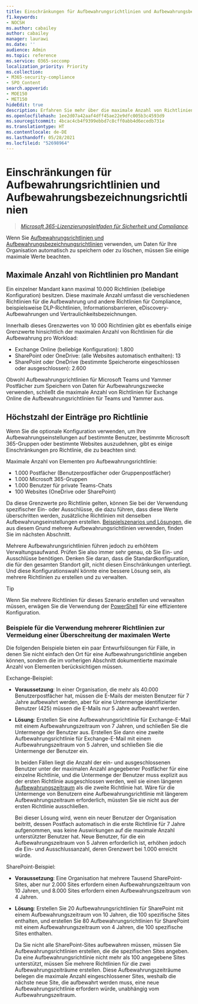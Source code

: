 ```yaml
---
title: Einschränkungen für Aufbewahrungsrichtlinien und Aufbewahrungsbezeichnungsrichtlinien
f1.keywords:
- NOCSH
ms.author: cabailey
author: cabailey
manager: laurawi
ms.date: ''
audience: Admin
ms.topic: reference
ms.service: O365-seccomp
localization_priority: Priority
ms.collection:
- M365-security-compliance
- SPO_Content
search.appverid:
- MOE150
- MET150
hideEdit: true
description: Erfahren Sie mehr über die maximale Anzahl von Richtlinien und Elementen pro Richtlinie für Aufbewahrungsrichtlinien und Aufbewahrungsbezeichnungsrichtlinien.
ms.openlocfilehash: 1ee2d07a42aaf4dff45ae22e9dfc005b3c4593d9
ms.sourcegitcommit: 4bcac4cb4f9399ebbd7c8cff0abb4d6ecedb731e
ms.translationtype: HT
ms.contentlocale: de-DE
ms.lasthandoff: 05/28/2021
ms.locfileid: "52698964"
---
```

# <a name="limits-for-retention-policies-and-retention-label-policies"></a>Einschränkungen für Aufbewahrungsrichtlinien und Aufbewahrungsbezeichnungsrichtlinien

>*[Microsoft 365-Lizenzierungsleitfaden für Sicherheit und Compliance](/office365/servicedescriptions/microsoft-365-service-descriptions/microsoft-365-tenantlevel-services-licensing-guidance/microsoft-365-security-compliance-licensing-guidance).*

Wenn Sie [Aufbewahrungsrichtlinien und Aufbewahrungsbezeichnungsrichtlinien](retention.md#retention-policies-and-retention-labels) verwenden, um Daten für Ihre Organisation automatisch zu speichern oder zu löschen, müssen Sie einige maximale Werte beachten.

## <a name="maximum-number-of-policies-per-tenant"></a>Maximale Anzahl von Richtlinien pro Mandant

Ein einzelner Mandant kann maximal 10.000 Richtlinien (beliebige Konfiguration) besitzen. Diese maximale Anzahl umfasst die verschiedenen Richtlinien für die Aufbewahrung und andere Richtlinien für Compliance, beispielsweise DLP-Richtlinien, Informationsbarrieren, eDiscovery-Aufbewahrungen und Vertraulichkeitsbezeichnungen.

Innerhalb dieses Grenzwertes von 10 000 Richtlinien gibt es ebenfalls einige Grenzwerte hinsichtlich der maximalen Anzahl von Richtlinien für die Aufbewahrung pro Workload:

- Exchange Online (beliebige Konfiguration): 1.800
- SharePoint oder OneDrive: (alle Websites automatisch enthalten): 13
- SharePoint oder OneDrive (bestimmte Speicherorte eingeschlossen oder ausgeschlossen): 2.600

Obwohl Aufbewahrungsrichtlinien für Microsoft Teams und Yammer Postfächer zum Speichern von Daten für Aufbewahrungszwecke verwenden, schließt die maximale Anzahl von Richtlinien für Exchange Online die Aufbewahrungsrichtlinien für Teams und Yammer aus.

## <a name="maximum-number-of-items-per-policy"></a>Höchstzahl der Einträge pro Richtlinie

Wenn Sie die optionale Konfiguration verwenden, um Ihre Aufbewahrungseinstellungen auf bestimmte Benutzer, bestimmte Microsoft 365-Gruppen oder bestimmte Websites auszudehnen, gibt es einige Einschränkungen pro Richtlinie, die zu beachten sind: 

Maximale Anzahl von Elementen pro Aufbewahrungsrichtlinie:

  - 1.000 Postfächer (Benutzerpostfächer oder Gruppenpostfächer)
  - 1.000 Microsoft 365-Gruppen
  - 1.000 Benutzer für private Teams-Chats
  - 100 Websites (OneDrive oder SharePoint)

Da diese Grenzwerte pro Richtlinie gelten, können Sie bei der Verwendung spezifischer Ein- oder Ausschlüsse, die dazu führen, dass diese Werte überschritten werden, zusätzliche Richtlinien mit denselben Aufbewahrungseinstellungen erstellen. [Beispielszenarios und Lösungen](#examples-of-using-multiple-policies-to-avoid-exceeding-maximum-numbers), die aus diesem Grund mehrere Aufbewahrungsrichtlinien verwenden, finden Sie im nächsten Abschnitt.

Mehrere Aufbewahrungsrichtlinien führen jedoch zu erhöhtem Verwaltungsaufwand. Prüfen Sie also immer sehr genau, ob Sie Ein- und Ausschlüsse benötigen. Denken Sie daran, dass die Standardkonfiguration, die für den gesamten Standort gilt, nicht diesen Einschränkungen unterliegt. Und diese Konfigurationswahl könnte eine bessere Lösung sein, als mehrere Richtlinien zu erstellen und zu verwalten.

> [!TIP]
> Wenn Sie mehrere Richtlinien für dieses Szenario erstellen und verwalten müssen, erwägen Sie die Verwendung der [PowerShell](retention.md#powershell-cmdlets-for-retention-policies-and-retention-labels) für eine effizientere Konfiguration.

### <a name="examples-of-using-multiple-policies-to-avoid-exceeding-maximum-numbers"></a>Beispiele für die Verwendung mehrerer Richtlinien zur Vermeidung einer Überschreitung der maximalen Werte

Die folgenden Beispiele bieten ein paar Entwurfslösungen für Fälle, in denen Sie nicht einfach den Ort für eine Aufbewahrungsrichtlinie angeben können, sondern die im vorherigen Abschnitt dokumentierte maximale Anzahl von Elementen berücksichtigen müssen.

Exchange-Beispiel:

- **Voraussetzung**: In einer Organisation, die mehr als 40.000 Benutzerpostfächer hat, müssen die E-Mails der meisten Benutzer für 7 Jahre aufbewahrt werden, aber für eine Untermenge identifizierter Benutzer (425) müssen die E-Mails nur 5 Jahre aufbewahrt werden.

- **Lösung**: Erstellen Sie eine Aufbewahrungsrichtlinie für Exchange-E-Mail mit einem Aufbewahrungszeitraum von 7 Jahren, und schließen Sie die Untermenge der Benutzer aus. Erstellen Sie dann eine zweite Aufbewahrungsrichtlinie für Exchange-E-Mail mit einem Aufbewahrungszeitraum von 5 Jahren, und schließen Sie die Untermenge der Benutzer ein. 
    
    In beiden Fällen liegt die Anzahl der ein- und ausgeschlossenen Benutzer unter der maximalen Anzahl angegebener Postfächer für eine einzelne Richtlinie, und die Untermenge der Benutzer muss explizit aus der ersten Richtlinie ausgeschlossen werden, weil sie einen längeren [Aufbewahrungszeitraum](retention.md#the-principles-of-retention-or-what-takes-precedence) als die zweite Richtlinie hat. Wäre für die Untermenge von Benutzern eine Aufbewahrungsrichtlinie mit längerem Aufbewahrungszeitraum erforderlich, müssten Sie sie nicht aus der ersten Richtlinie ausschließen.
     
    Bei dieser Lösung wird, wenn ein neuer Benutzer der Organisation beitritt, dessen Postfach automatisch in die erste Richtlinie für 7 Jahre aufgenommen, was keine Auswirkungen auf die maximale Anzahl unterstützter Benutzer hat. Neue Benutzer, für die ein Aufbewahrungszeitraum von 5 Jahren erforderlich ist, erhöhen jedoch die Ein- und Ausschlussanzahl, deren Grenzwert bei 1.000 erreicht würde.

SharePoint-Beispiel:

- **Voraussetzung**: Eine Organisation hat mehrere Tausend SharePoint-Sites, aber nur 2.000 Sites erfordern einen Aufbewahrungszeitraum von 10 Jahren, und 8.000 Sites erfordern einen Aufbewahrungszeitraum von 4 Jahren.

- **Lösung**: Erstellen Sie 20 Aufbewahrungsrichtlinien für SharePoint mit einem Aufbewahrungszeitraum von 10 Jahren, die 100 spezifische Sites enthalten, und erstellen Sie 80 Aufbewahrungsrichtlinien für SharePoint mit einem Aufbewahrungszeitraum von 4 Jahren, die 100 spezifische Sites enthalten.
    
    Da Sie nicht alle SharePoint-Sites aufbewahren müssen, müssen Sie Aufbewahrungsrichtlinien erstellen, die die spezifischen Sites angeben. Da eine Aufbewahrungsrichtlinie nicht mehr als 100 angegebene Sites unterstützt, müssen Sie mehrere Richtlinien für die zwei Aufbewahrungszeiträume erstellen. Diese Aufbewahrungszeiträume belegen die maximale Anzahl eingeschlossener Sites, weshalb die nächste neue Site, die aufbewahrt werden muss, eine neue Aufbewahrungsrichtlinie erfordern würde, unabhängig vom Aufbewahrungszeitraum.